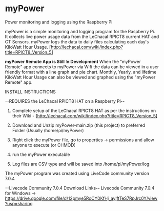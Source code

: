 # myPower
Power monitoring and logging using the Raspberry Pi

myPower is a simple monitoring and logging program for the Raspberry Pi. It collects live power usage data from the LeChacal RPICT8 current HAT and CT Sensors. myPower logs the data to daily files calculating each day's KiloWatt Hour Usage. [http://lechacal.com/wiki/index.php?title=RPICT8_Version_5]

**myPower Remote App is Still In Development**
When the "myPower Remote" app connects to myPower via Wifi the data can be viewed in a user friendly format with a line graph and pie chart. Monthly, Yearly, and lifetime KiloWatt Hour Usage can also be viewed and graphed using the "myPower Remote" app.

INSTALL INSTRUCTIONS

--REQUIRES the LeChacal RPICT8 HAT on a Raspberry Pi--

1. Complete setup of the LeChacal RPICT8 HAT as per the instructions on their Wiki -  [http://lechacal.com/wiki/index.php?title=RPICT8_Version_5]

2. Download and Unzip myPower-main.zip (this project) to preferred Folder (Usually /home/pi/myPower)

3. Right click the myPower file, go to properties -> permissions and allow anyone to execute (or CHMOD) 

4. run the myPower executable

5. Log files are CSV type and will be saved into /home/pi/myPower/log


The myPower program was created using LiveCode community version 7.0.4

--Livecode Community 7.0.4 Download Links--
Livecode Community 7.0.4 for Windows -> https://drive.google.com/file/d/12pmye5RoCY0KfHj_ayjftTeS7RpJrc0Y/view?usp=sharing
